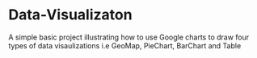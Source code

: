 # Data-Visualizaton
A simple basic project illustrating how to use Google charts to draw four types of data visaulizations i.e GeoMap, PieChart, BarChart and Table
